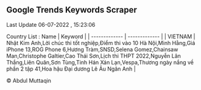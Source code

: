 

## Google Trends Keywords Scraper 
 
Last Update 06-07-2022 , 15:23:06

Country List :
 Name  | Keyword |
| ------------- | ------------- |
| VIETNAM | Nhật Kim Anh,Lời chúc thi tốt nghiệp,Điểm thi vào 10 Hà Nội,Minh Hằng,Giá iPhone 13,ROG Phone 6,Hương Tràm,SNSD,Selena Gomez,Chainsaw Man,Christophe Galtier,Cao Thái Sơn,Lịch thi THPT 2022,Nguyễn Lân Thắng,Liên Quân,Sơn Tùng,Tinh Hán Xán Lạn,Vespa,Thương ngày nắng về phần 2 tập 41,Hoa hậu Đại dương Lê Âu Ngân Anh |



© Abdul Muttaqin 
